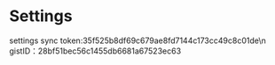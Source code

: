 # Settings
settings sync
    token:35f525b8df69c679ae8fd7144c173cc49c8c01de\n
    gistID：28bf51bec56c1455db6681a67523ec63
